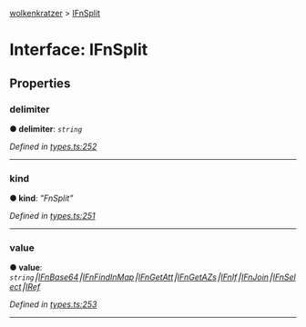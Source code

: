 [wolkenkratzer](../README.md) > [IFnSplit](../interfaces/ifnsplit.md)



# Interface: IFnSplit


## Properties
<a id="delimiter"></a>

###  delimiter

**●  delimiter**:  *`string`* 

*Defined in [types.ts:252](https://github.com/arminhammer/wolkenkratzer/blob/f2716d7/src/types.ts#L252)*





___

<a id="kind"></a>

###  kind

**●  kind**:  *"FnSplit"* 

*Defined in [types.ts:251](https://github.com/arminhammer/wolkenkratzer/blob/f2716d7/src/types.ts#L251)*





___

<a id="value"></a>

###  value

**●  value**:  *`string`⎮[IFnBase64](ifnbase64.md)⎮[IFnFindInMap](ifnfindinmap.md)⎮[IFnGetAtt](ifngetatt.md)⎮[IFnGetAZs](ifngetazs.md)⎮[IFnIf](ifnif.md)⎮[IFnJoin](ifnjoin.md)⎮[IFnSelect](ifnselect.md)⎮[IRef](iref.md)* 

*Defined in [types.ts:253](https://github.com/arminhammer/wolkenkratzer/blob/f2716d7/src/types.ts#L253)*





___


